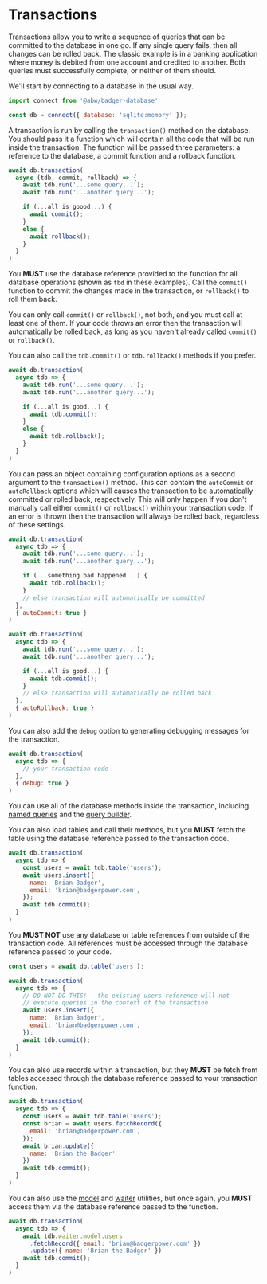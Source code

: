 # Transactions

Transactions allow you to write a sequence of queries that can
be committed to the database in one go.  If any single query fails,
then all changes can be rolled back.  The classic example is in
a banking application where money is debited from one account and
credited to another.  Both queries must successfully complete, or
neither of them should.

We'll start by connecting to a database in the usual way.

```js
import connect from '@abw/badger-database'

const db = connect({ database: 'sqlite:memory' });
```

A transaction is run by calling the `transaction()` method on the
database.  You should pass it a function which will contain all
the code that will be run inside the transaction.  The function
will be passed three parameters: a reference to the database, a
commit function and a rollback function.

```js
await db.transaction(
  async (tdb, commit, rollback) => {
    await tdb.run('...some query...');
    await tdb.run('...another query...');

    if (...all is goood...) {
      await commit();
    }
    else {
      await rollback();
    }
  }
)
```

You **MUST** use the database reference provided to the function for
all database operations (shown as `tbd` in these examples).  Call
the `commit()` function to commit the changes made in the transaction,
or `rollback()` to roll them back.

You can only call `commit()` or `rollback()`, not both, and you must
call at least one of them.  If your code throws an error then the
transaction will automatically be rolled back, as long as you haven't
already called `commit()` or `rollback()`.

You can also call the `tdb.commit()` or `tdb.rollback()` methods if you
prefer.

```js
await db.transaction(
  async tdb => {
    await tdb.run('...some query...');
    await tdb.run('...another query...');

    if (...all is good...) {
      await tdb.commit();
    }
    else {
      await tdb.rollback();
    }
  }
)
```

You can pass an object containing configuration options as a second
argument to the `transaction()` method.  This can contain the `autoCommit`
or `autoRollback` options which will causes the transaction to be automatically
committed or rolled back, respectively.  This will only happen if you don't
manually call either `commit()` or `rollback()` within your transaction code.
If an error is thrown then the transaction will always be rolled back,
regardless of these settings.

```js
await db.transaction(
  async tdb => {
    await tdb.run('...some query...');
    await tdb.run('...another query...');

    if (...something bad happened...) {
      await tdb.rollback();
    }
    // else transaction will automatically be committed
  },
  { autoCommit: true }
)
```

```js
await db.transaction(
  async tdb => {
    await tdb.run('...some query...');
    await tdb.run('...another query...');

    if (...all is good...) {
      await tdb.commit();
    }
    // else transaction will automatically be rolled back
  },
  { autoRollback: true }
)
```

You can also add the `debug` option to generating debugging messages
for the transaction.

```js
await db.transaction(
  async tdb => {
    // your transaction code
  },
  { debug: true }
)
```

You can use all of the database methods inside the transaction,
including [named queries](manual/named_queries.html) and the
[query builder](manual/query_builder.html).

You can also load tables and call their methods, but you **MUST**
fetch the table using the database reference passed to the transaction
code.

```js
await db.transaction(
  async tdb => {
    const users = await tdb.table('users');
    await users.insert({
      name: 'Brian Badger',
      email: 'brian@badgerpower.com',
    });
    await tdb.commit();
  }
)
```

You **MUST NOT** use any database or table references from outside
of the transaction code.  All references must be accessed through
the database reference passed to your code.

```js
const users = await db.table('users');

await db.transaction(
  async tdb => {
    // DO NOT DO THIS! - the existing users reference will not
    // execute queries in the context of the transaction
    await users.insert({
      name: 'Brian Badger',
      email: 'brian@badgerpower.com',
    });
    await tdb.commit();
  }
)
```

You can also use records within a transaction, but they **MUST**
be fetch from tables accessed through the database reference passed
to your transaction function.

```js
await db.transaction(
  async tdb => {
    const users = await tdb.table('users');
    const brian = await users.fetchRecord({
      email: 'brian@badgerpower.com',
    });
    await brian.update({
      name: 'Brian the Badger'
    })
    await tdb.commit();
  }
)
```

You can also use the [model](manual/model.html) and [waiter](manual/waiter.html)
utilities, but once again, you **MUST** access them via the database reference
passed to the function.

```js
await db.transaction(
  async tdb => {
    await tdb.waiter.model.users
      .fetchRecord({ email: 'brian@badgerpower.com' })
      .update({ name: 'Brian the Badger' })
    await tdb.commit();
  }
)
```
